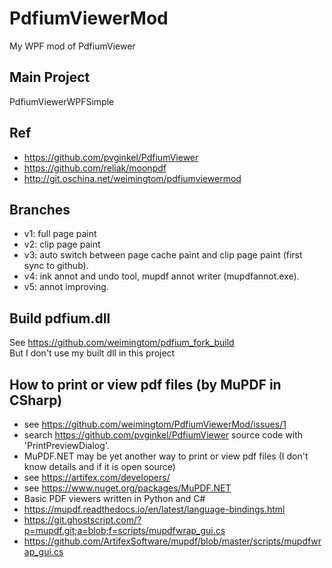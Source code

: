 # PdfiumViewerMod  
My WPF mod of PdfiumViewer  

## Main Project  
PdfiumViewerWPFSimple  

## Ref  
* https://github.com/pvginkel/PdfiumViewer  
* https://github.com/reliak/moonpdf  
* http://git.oschina.net/weimingtom/pdfiumviewermod  

## Branches  
* v1: full page paint  
* v2: clip page paint
* v3: auto switch between page cache paint and clip page paint (first sync to github).  
* v4: ink annot and undo tool, mupdf annot writer (mupdfannot.exe).  
* v5: annot improving.  

## Build pdfium.dll  
See https://github.com/weimingtom/pdfium_fork_build  
But I don't use my built dll in this project  

## How to print or view pdf files (by MuPDF in CSharp)   
* see https://github.com/weimingtom/PdfiumViewerMod/issues/1  
* search https://github.com/pvginkel/PdfiumViewer source code with 'PrintPreviewDialog'.  
* MuPDF.NET may be yet another way to print or view pdf files (I don't know details and if it is open source)  
* see https://artifex.com/developers/  
* see https://www.nuget.org/packages/MuPDF.NET
* Basic PDF viewers written in Python and C#
* https://mupdf.readthedocs.io/en/latest/language-bindings.html
* https://git.ghostscript.com/?p=mupdf.git;a=blob;f=scripts/mupdfwrap_gui.cs
* https://github.com/ArtifexSoftware/mupdf/blob/master/scripts/mupdfwrap_gui.cs  
